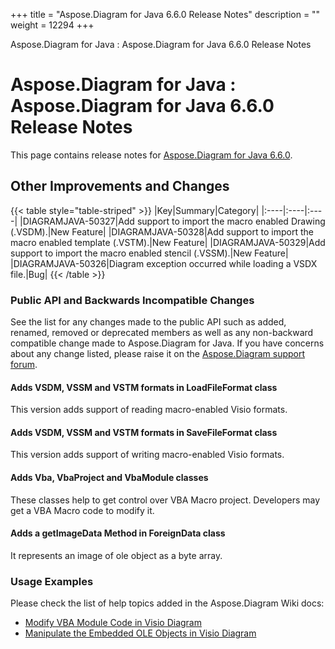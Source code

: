 +++
title = "Aspose.Diagram for Java 6.6.0 Release Notes" 
description = "" 
weight = 12294 
+++

Aspose.Diagram for Java : Aspose.Diagram for Java 6.6.0 Release Notes  

# Aspose.Diagram for Java : Aspose.Diagram for Java 6.6.0 Release Notes


This page contains release notes for [Aspose.Diagram for Java 6.6.0](http://maven.aspose.com/repository/simple/ext-release-local/com/aspose/aspose-diagram/6.6.0/).

## Other Improvements and Changes

{{< table style="table-striped" >}}
|Key|Summary|Category|
|:----|:----|:----|
|DIAGRAMJAVA-50327|Add support to import the macro enabled Drawing (.VSDM).|New Feature|
|DIAGRAMJAVA-50328|Add support to import the macro enabled template (.VSTM).|New Feature|
|DIAGRAMJAVA-50329|Add support to import the macro enabled stencil (.VSSM).|New Feature|
|DIAGRAMJAVA-50326|Diagram exception occurred while loading a VSDX file.|Bug|
{{< /table >}}

### Public API and Backwards Incompatible Changes

See the list for any changes made to the public API such as added, renamed, removed or deprecated members as well as any non-backward compatible change made to Aspose.Diagram for Java. If you have concerns about any change listed, please raise it on the [Aspose.Diagram support forum](http://www.aspose.com/community/forums/aspose.diagram-product-family/489/showforum.aspx).

#### Adds VSDM, VSSM and VSTM formats in LoadFileFormat class

This version adds support of reading macro-enabled Visio formats.

#### Adds VSDM, VSSM and VSTM formats in SaveFileFormat class

This version adds support of writing macro-enabled Visio formats.

#### Adds Vba, VbaProject and VbaModule classes

These classes help to get control over VBA Macro project. Developers may get a VBA Macro code to modify it.

#### Adds a getImageData Method in ForeignData class

It represents an image of ole object as a byte array.

### Usage Examples

Please check the list of help topics added in the Aspose.Diagram Wiki docs:

*   [Modify VBA Module Code in Visio Diagram](http://www.aspose.com/docs/display/diagramjava/Create%2C+Layout+and+Auto-Fit+Shapes#Create%2CLayoutandAuto-FitShapes-ModifyVBAModuleCodeinVisioDiagram)
*   [Manipulate the Embedded OLE Objects in Visio Diagram](http://www.aspose.com/docs/display/diagramjava/Manipulate+the+Embedded+OLE+Objects+in+Visio+Diagram)

